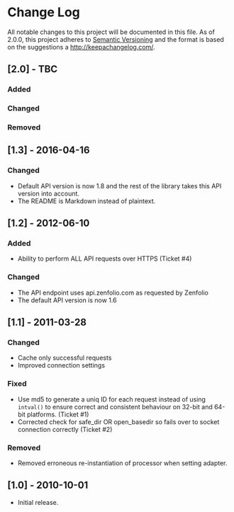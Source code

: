 # Change Log
All notable changes to this project will be documented in this file.
As of 2.0.0, this project adheres to [Semantic Versioning](http://semver.org/) and the format is based on the suggestions a <http://keepachangelog.com/>.

## [2.0] - TBC
### Added

### Changed

### Removed

## [1.3] - 2016-04-16
### Changed
- Default API version is now 1.8 and the rest of the library takes this API version into account.
- The README is Markdown instead of plaintext.

## [1.2] - 2012-06-10
### Added
- Ability to perform ALL API requests over HTTPS (Ticket #4)

### Changed
- The API endpoint uses api.zenfolio.com as requested by Zenfolio
- The default API version is now 1.6

## [1.1] - 2011-03-28
### Changed
- Cache only successful requests
- Improved connection settings

### Fixed
- Use md5 to generate a uniq ID for each request instead of using `intval()` to ensure correct and consistent behaviour on 32-bit and 64-bit platforms. (Ticket #1)
- Corrected check for safe_dir OR open_basedir so fails over to socket connection correctly (Ticket #2)

### Removed
- Removed erroneous re-instantiation of processor when setting adapter.

## [1.0] - 2010-10-01
- Initial release.
